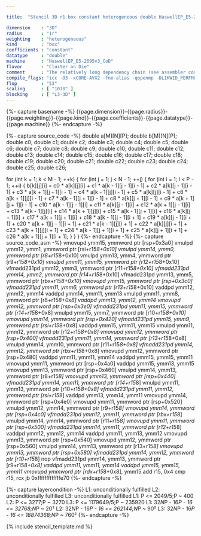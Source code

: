 ```yaml
---

title:  "Stencil 3D r1 box constant heterogeneous double HaswellEP_E5-2695v3_CoD"

dimension    : "3D"
radius       : "1r"
weighting    : "heterogeneous"
kind         : "box"
coefficients : "constant"
datatype     : "double"
machine      : "HaswellEP_E5-2695v3_CoD"
flavor       : "Cluster on Die"
comment      : "The relatively long dependency chain (see assembler code) is a common issue for boxed stencils. This makes this code in general core bound because of those dependencies."
compile_flags: "icc -O3 -xCORE-AVX2 -fno-alias -qopenmp -DLIKWID_PERFMON -Ilikwid-4.3.2/include -Llikwid-4.3.2/lib -Iheaders/dummy.c stencil_compilable.c -o stencil -llikwid"
flop         : "53"
scaling      : [ "1010" ]
blocking     : [ "L3-3D" ]
---
```


{%- capture basename -%}
{{page.dimension}}-{{page.radius}}-{{page.weighting}}-{{page.kind}}-{{page.coefficients}}-{{page.datatype}}-{{page.machine}}
{%- endcapture -%}

{%- capture source_code -%}
double a[M][N][P];
double b[M][N][P];
double c0;
double c1;
double c2;
double c3;
double c4;
double c5;
double c6;
double c7;
double c8;
double c9;
double c10;
double c11;
double c12;
double c13;
double c14;
double c15;
double c16;
double c17;
double c18;
double c19;
double c20;
double c21;
double c22;
double c23;
double c24;
double c25;
double c26;

for (int k = 1; k < M - 1; ++k) {
  for (int j = 1; j < N - 1; ++j) {
    for (int i = 1; i < P - 1; ++i) {
      b[k][j][i] =
          c0 * a[k][j][i] + c1 * a[k - 1][j - 1][i - 1] +
          c2 * a[k][j - 1][i - 1] + c3 * a[k + 1][j - 1][i - 1] +
          c4 * a[k - 1][j][i - 1] + c5 * a[k][j][i - 1] +
          c6 * a[k + 1][j][i - 1] + c7 * a[k - 1][j + 1][i - 1] +
          c8 * a[k][j + 1][i - 1] + c9 * a[k + 1][j + 1][i - 1] +
          c10 * a[k - 1][j - 1][i] + c11 * a[k][j - 1][i] +
          c12 * a[k + 1][j - 1][i] + c13 * a[k - 1][j][i] +
          c14 * a[k + 1][j][i] + c15 * a[k - 1][j + 1][i] +
          c16 * a[k][j + 1][i] + c17 * a[k + 1][j + 1][i] +
          c18 * a[k - 1][j - 1][i + 1] + c19 * a[k][j - 1][i + 1] +
          c20 * a[k + 1][j - 1][i + 1] + c21 * a[k - 1][j][i + 1] +
          c22 * a[k][j][i + 1] + c23 * a[k + 1][j][i + 1] +
          c24 * a[k - 1][j + 1][i + 1] + c25 * a[k][j + 1][i + 1] +
          c26 * a[k + 1][j + 1][i + 1];
    }
  }
}
{%- endcapture -%}
{%- capture source_code_asm -%}
vmovupd ymm15, ymmword ptr [rsp+0x3a0]
vmulpd ymm12, ymm1, ymmword ptr [rsi+r15*8+0x10]
vmulpd ymm14, ymm0, ymmword ptr [r8+r15*8+0x10]
vmulpd ymm13, ymm4, ymmword ptr [r9+r15*8+0x10]
vmulpd ymm11, ymm15, ymmword ptr [r12+r15*8+0x10]
vfmadd231pd ymm12, ymm3, ymmword ptr [r11+r15*8+0x10]
vfmadd231pd ymm14, ymm2, ymmword ptr [r14+r15*8+0x10]
vfmadd231pd ymm13, ymm5, ymmword ptr [rbx+r15*8+0x10]
vmovupd ymm15, ymmword ptr [rsp+0x3c0]
vfmadd231pd ymm11, ymm6, ymmword ptr [r13+r15*8+0x10]
vaddpd ymm12, ymm12, ymm14
vaddpd ymm14, ymm11, ymm13
vmulpd ymm11, ymm8, ymmword ptr [r8+r15*8+0x8]
vaddpd ymm13, ymm12, ymm14
vmovupd ymm12, ymmword ptr [rsp+0x3e0]
vfmadd231pd ymm11, ymm15, ymmword ptr [r14+r15*8+0x8]
vmulpd ymm15, ymm7, ymmword ptr [r10+r15*8+0x10]
vmovupd ymm14, ymmword ptr [rsp+0x420]
vfmadd231pd ymm15, ymm9, ymmword ptr [rsi+r15*8+0x8]
vaddpd ymm15, ymm11, ymm15
vmulpd ymm11, ymm12, ymmword ptr [r12+r15*8+0x8]
vmovupd ymm12, ymmword ptr [rsp+0x400]
vfmadd231pd ymm11, ymm14, ymmword ptr [r13+r15*8+0x8]
vmulpd ymm14, ymm10, ymmword ptr [r11+r15*8+0x8]
vfmadd231pd ymm14, ymm12, ymmword ptr [rbx+r15*8+0x8]
vmovupd ymm12, ymmword ptr [rsp+0x480]
vaddpd ymm11, ymm11, ymm14
vaddpd ymm15, ymm15, ymm11
vmovupd ymm11, ymmword ptr [rsp+0x4a0]
vaddpd ymm15, ymm13, ymm15
vmovupd ymm13, ymmword ptr [rsp+0x460]
vmulpd ymm14, ymm13, ymmword ptr [r8+r15*8]
vmovupd ymm13, ymmword ptr [rsp+0x440]
vfmadd231pd ymm14, ymm11, ymmword ptr [r14+r15*8]
vmulpd ymm11, ymm13, ymmword ptr [r10+r15*8+0x8]
vfmadd231pd ymm11, ymm12, ymmword ptr [rsi+r15*8]
vaddpd ymm13, ymm14, ymm11
vmovupd ymm14, ymmword ptr [rsp+0x4e0]
vmovupd ymm11, ymmword ptr [rsp+0x520]
vmulpd ymm12, ymm14, ymmword ptr [r9+r15*8]
vmovupd ymm14, ymmword ptr [rsp+0x4c0]
vfmadd231pd ymm12, ymm11, ymmword ptr [rbx+r15*8]
vmulpd ymm14, ymm14, ymmword ptr [r11+r15*8]
vmovupd ymm11, ymmword ptr [rsp+0x500]
vfmadd231pd ymm14, ymm11, ymmword ptr [r12+r15*8]
vaddpd ymm12, ymm12, ymm14
vaddpd ymm11, ymm13, ymm12
vmovupd ymm13, ymmword ptr [rsp+0x540]
vmovupd ymm12, ymmword ptr [rsp+0x560]
vmulpd ymm14, ymm13, ymmword ptr [r13+r15*8]
vmovupd ymm13, ymmword ptr [rsp+0x580]
vfmadd231pd ymm14, ymm12, ymmword ptr [r10+r15*8]
nop
vfmadd231pd ymm14, ymm13, ymmword ptr [r9+r15*8+0x8]
vaddpd ymm11, ymm11, ymm14
vaddpd ymm15, ymm15, ymm11
vmovupd ymmword ptr [rdx+r15*8+0x8], ymm15
add r15, 0x4
cmp r15, rcx
jb 0xfffffffffffffe70
{%- endcapture -%}

{%- capture layercondition -%}
L1: unconditionally fulfilled
L2: unconditionally fulfilled
L3: unconditionally fulfilled
L1: P <= 2049/5;P ~ 400
L2: P <= 3277;P ~ 3270
L3: P <= 1179649/5;P ~ 235920
L1: 32*N*P - 16*P - 16 <= 32768;N*P ~ 20²
L2: 32*N*P - 16*P - 16 <= 262144;N*P ~ 90²
L3: 32*N*P - 16*P - 16 <= 18874368;N*P ~ 760²
{%- endcapture -%}

{% include stencil_template.md %}
